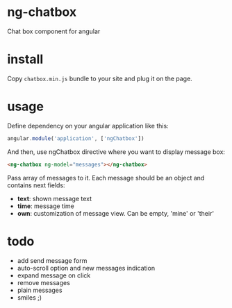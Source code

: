 # ng-chatbox
Chat box component for angular

# install
Copy `chatbox.min.js` bundle to your site and plug it on the page.

# usage
Define dependency on your angular application like this:
```javascript
angular.module('application', ['ngChatbox'])
```
And then, use ngChatbox directive where you want to display message box:
```html
<ng-chatbox ng-model="messages"></ng-chatbox>
```
Pass array of messages to it.
Each message should be an object and contains next fields:
- **text**: shown message text
- **time**: message time
- **own**: customization of message view. Can be empty, 'mine' or 'their'

# todo
* add send message form
* auto-scroll option and new messages indication
* expand message on click
* remove messages
* plain messages
* smiles ;)